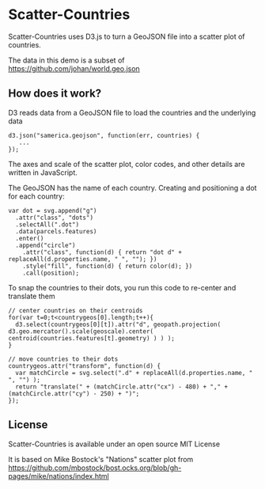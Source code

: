 # Scatter-Countries

Scatter-Countries uses D3.js to turn a GeoJSON file into a scatter plot of countries.

The data in this demo is a subset of https://github.com/johan/world.geo.json

## How does it work?

D3 reads data from a GeoJSON file to load the countries and the underlying data

    d3.json("samerica.geojson", function(err, countries) {
       ...
    });

The axes and scale of the scatter plot, color codes, and other details are written in JavaScript.

The GeoJSON has the name of each country. Creating and positioning a dot for each country:

    var dot = svg.append("g")
      .attr("class", "dots")
      .selectAll(".dot")
      .data(parcels.features)
      .enter()
      .append("circle")
        .attr("class", function(d) { return "dot d" + replaceAll(d.properties.name, " ", ""); })
        .style("fill", function(d) { return color(d); })
        .call(position);

To snap the countries to their dots, you run this code to re-center and translate them

    // center countries on their centroids
    for(var t=0;t<countrygeos[0].length;t++){
      d3.select(countrygeos[0][t]).attr("d", geopath.projection( d3.geo.mercator().scale(geoscale).center( centroid(countries.features[t].geometry) ) ) );
    }

    // move countries to their dots
    countrygeos.attr("transform", function(d) {
      var matchCircle = svg.select(".d" + replaceAll(d.properties.name, " ", "") );
      return "translate(" + (matchCircle.attr("cx") - 480) + "," + (matchCircle.attr("cy") - 250) + ")";
    });

## License

Scatter-Countries is available under an open source MIT License

It is based on Mike Bostock's "Nations" scatter plot from https://github.com/mbostock/bost.ocks.org/blob/gh-pages/mike/nations/index.html